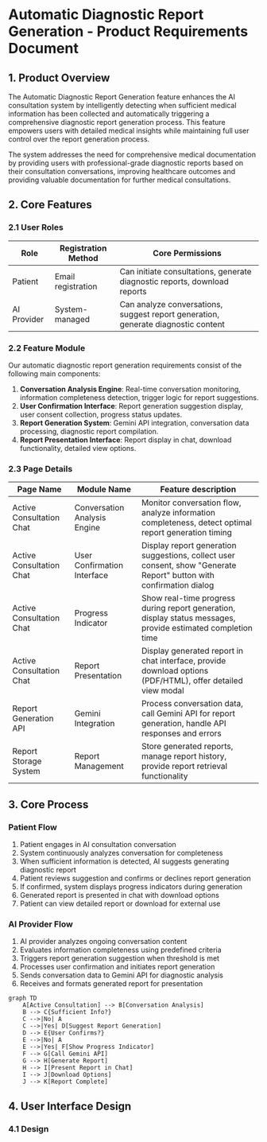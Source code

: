 # Automatic Diagnostic Report Generation - Product Requirements Document

## 1. Product Overview

The Automatic Diagnostic Report Generation feature enhances the AI consultation system by intelligently detecting when sufficient medical information has been collected and automatically triggering a comprehensive diagnostic report generation process. This feature empowers users with detailed medical insights while maintaining full user control over the report generation process.

The system addresses the need for comprehensive medical documentation by providing users with professional-grade diagnostic reports based on their consultation conversations, improving healthcare outcomes and providing valuable documentation for further medical consultations.

## 2. Core Features

### 2.1 User Roles

| Role | Registration Method | Core Permissions |
|------|---------------------|------------------|
| Patient | Email registration | Can initiate consultations, generate diagnostic reports, download reports |
| AI Provider | System-managed | Can analyze conversations, suggest report generation, generate diagnostic content |

### 2.2 Feature Module

Our automatic diagnostic report generation requirements consist of the following main components:

1. **Conversation Analysis Engine**: Real-time conversation monitoring, information completeness detection, trigger logic for report suggestions.
2. **User Confirmation Interface**: Report generation suggestion display, user consent collection, progress status updates.
3. **Report Generation System**: Gemini API integration, conversation data processing, diagnostic report compilation.
4. **Report Presentation Interface**: Report display in chat, download functionality, detailed view options.

### 2.3 Page Details

| Page Name | Module Name | Feature description |
|-----------|-------------|---------------------|
| Active Consultation Chat | Conversation Analysis Engine | Monitor conversation flow, analyze information completeness, detect optimal report generation timing |
| Active Consultation Chat | User Confirmation Interface | Display report generation suggestions, collect user consent, show "Generate Report" button with confirmation dialog |
| Active Consultation Chat | Progress Indicator | Show real-time progress during report generation, display status messages, provide estimated completion time |
| Active Consultation Chat | Report Presentation | Display generated report in chat interface, provide download options (PDF/HTML), offer detailed view modal |
| Report Generation API | Gemini Integration | Process conversation data, call Gemini API for report generation, handle API responses and errors |
| Report Storage System | Report Management | Store generated reports, manage report history, provide report retrieval functionality |

## 3. Core Process

### Patient Flow
1. Patient engages in AI consultation conversation
2. System continuously analyzes conversation for completeness
3. When sufficient information is detected, AI suggests generating diagnostic report
4. Patient reviews suggestion and confirms or declines report generation
5. If confirmed, system displays progress indicators during generation
6. Generated report is presented in chat with download options
7. Patient can view detailed report or download for external use

### AI Provider Flow
1. AI provider analyzes ongoing conversation content
2. Evaluates information completeness using predefined criteria
3. Triggers report generation suggestion when threshold is met
4. Processes user confirmation and initiates report generation
5. Sends conversation data to Gemini API for diagnostic analysis
6. Receives and formats generated report for presentation

```mermaid
graph TD
    A[Active Consultation] --> B[Conversation Analysis]
    B --> C{Sufficient Info?}
    C -->|No| A
    C -->|Yes| D[Suggest Report Generation]
    D --> E{User Confirms?}
    E -->|No| A
    E -->|Yes| F[Show Progress Indicator]
    F --> G[Call Gemini API]
    G --> H[Generate Report]
    H --> I[Present Report in Chat]
    I --> J[Download Options]
    J --> K[Report Complete]
```

## 4. User Interface Design

### 4.1 Design